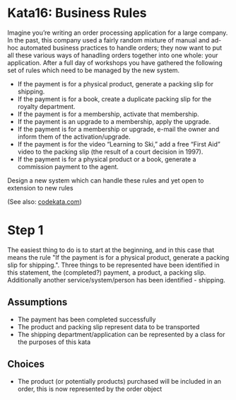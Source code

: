 # Kata16: Business Rules

Imagine you’re writing an order processing application for a large company. In the past, this company used a fairly random mixture of manual and ad-hoc automated business practices to handle orders; they now want to put all these various ways of hanadling orders together into one whole: your application. After a full day of workshops you have gathered the following set of rules which need to be managed by the new system.

* If the payment is for a physical product, generate a packing slip for shipping.
* If the payment is for a book, create a duplicate packing slip for the royalty department.
* If the payment is for a membership, activate that membership.
* If the payment is an upgrade to a membership, apply the upgrade.
* If the payment is for a membership or upgrade, e-mail the owner and inform them of the activation/upgrade.
* If the payment is for the video “Learning to Ski,” add a free “First Aid” video to the packing slip (the result of a court decision in 1997).
* If the payment is for a physical product or a book, generate a commission payment to the agent.

Design a new system which can handle these rules and yet open to extension to new rules

(See also: [codekata.com](http://codekata.com/kata/kata16-business-rules/))

# Step 1

The easiest thing to do is to start at the beginning, and in this case that means the rule "If the payment is for a physical product, generate a packing slip for shipping.". Three things to be represented have been identified in this statement, the (completed?) payment, a product, a packing slip. Additionally another service/system/person has been identified - shipping.

## Assumptions

* The payment has been completed successfully
* The product and packing slip represent data to be transported
* The shipping department/application can be represented by a class for the purposes of this kata

## Choices

* The product (or potentially products) purchased will be included in an order, this is now represented by the order object